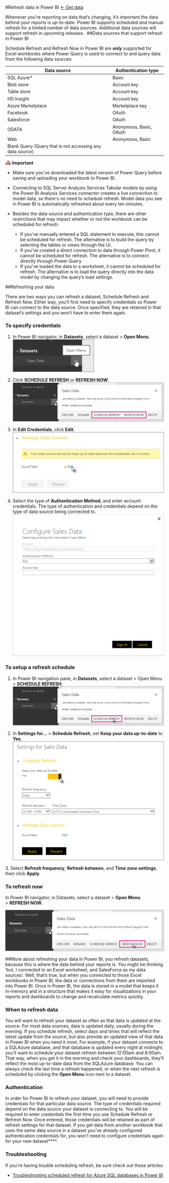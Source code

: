 <properties 
   pageTitle="Refresh data in Power BI" 
   description="Refresh data in Power BI" 
   services="powerbi" 
   documentationCenter="" 
   authors="v-anpasi" 
   manager="mblythe" 
   editor=""
   tags=""/>
 
<tags
   ms.service="powerbi"
   ms.devlang="NA"
   ms.topic="article"
   ms.tgt_pltfrm="NA"
   ms.workload="powerbi"
   ms.date="06/18/2015"
   ms.author="v-anpasi"/>

#Refresh data in Power BI
[← Get data](https://support.powerbi.com/knowledgebase/topics/63369-get-data)

Whenever you’re reporting on data that’s changing, it’s important the data behind your reports is up-to-date. Power BI supports scheduled and manual refresh for a limited number of data sources. Additional data sources will support refresh in upcoming releases.﻿
﻿
##Data sources that support refresh in Power BI

Schedule Refresh and Refresh Now in Power BI are ***only*** supported for Excel workbooks where Power Query is used to connect to and query data from the following data sources:  

|Data source|Authentication type|
|---|---|
|SQL Azure*|Basic|
|Blob store|Account key|
|Table store|Account key
|HD Insight|Account key|
|Azure Marketplace|Marketplace key|
|Facebook|OAuth|
|Salesforce|OAuth|
|ODATA|Anonymous, Basic, OAuth|
|Web|Anonymous, Basic|
|Blank Query (Query that is not accessing any data source)|

![](media/powerbi-refresh-data/important.png) **Important**

- Make sure you've downloaded the latest version of Power Query before saving and uploading your workbook to Power BI.

- Connecting to SQL Server Analysis Services Tabular models by using the Power BI Analysis Services connector creates a live connection to model data, so there's no need to schedule refresh. Model data you see in Power BI is automatically refreshed about every ten minutes.

- Besides the data source and authentication type, there are other restrictions that may impact whether or not the workbook can be scheduled for refresh:

	-   If you've manually entered a SQL statement to execute, this cannot be scheduled for refresh. The alternative is to build the query by selecting the tables or views through the UI.
	-   If you've created a direct connection to data through Power Pivot, it cannot be scheduled for refresh. The alternative is to connect directly through Power Query.
	-   If you've loaded the data to a worksheet, it cannot be scheduled for refresh. The alternative is to load the query directly into the data model by changing the query’s load settings.

##Refreshing your data

﻿There are two ways you can refresh a dataset, Schedule Refresh and Refresh Now. Either way, you’ll first need to specify credentials so Power BI can connect to the data source. Once specified, they are retained in that dataset’s settings and you won’t have to enter them again.
### To specify credentials

1. ﻿In Power BI navigator, in **Datasets**, select a dataset \> **Open Menu**.  
 ![](media/powerbi-refresh-data/RefreshData_ConfigCred_1.png)

2. ﻿Click **SCHEDULE REFRESH** or **REFRESH NOW**.  
![](media/powerbi-refresh-data/RefreshData_ConfigCred_2.png)

3. In **Edit Credentials**, click **Edit**.  
	![](media/powerbi-refresh-data/RefreshData_ConfigCred_3.png)

4. Select the type of **Authentication Method**, and enter account credentials. The type of authentication and credentials depend on the type of data source being connected to.  
![](media/powerbi-refresh-data/RefreshData_ConfigCred_4.png)

### To setup a refresh schedule


1. In Power BI navigation pane, in **Datasets**, select a dataset \> Open Menu \> **SCHEDULE REFRESH**.
![](media/powerbi-refresh-data/RefreshData_RefSched_1.png)


2. In **Settings for…** \> **Schedule Refresh**, set **Keep your data up-to-date** to **Yes**.
![](media/powerbi-refresh-data/RefreshData_RefSched_2.png)  

﻿﻿3. Select **Refresh frequency**, **Refresh between**, and **Time zone settings**, then click **Apply**.

### To refresh now

﻿In Power BI navigator, in Datasets, select a dataset \> **Open Menu** \> **REFRESH NOW**.
  
![](media/powerbi-refresh-data/RefreshData_RefNow_1.png)

##More about refreshing your data
﻿In Power BI, you refresh datasets, because this is where the data behind your reports is. You might be thinking ‘but, I connected to an Excel worksheet, and SalesForce as my data sources’. Well, that’s true, but when you connected to those Excel workbooks in Power BI, the data or connections from them are imported into Power BI. Once in Power BI, the data is stored in a model that keeps it in-memory and in a structure that makes it easy for visualizations in your reports and dashboards to change and recalculate metrics quickly.
### When to refresh data

﻿﻿You will want to refresh your dataset as often as that data is updated at the source. For most data sources, data is updated daily, usually during the evening. If you schedule refresh, select days and times that will reflect the latest update from the source, but also provide an updated view of that data in Power BI when you need it most. For example, if your dataset connects to a SQLAzure database, and that database is updated every night at midnight, you'll want to schedule your dataset refresh between 12:00am and 6:00am. That way, when you get it in the morning and check your dashboards, they’ll reflect the most up-to-date data from the SQLAzure database﻿. You can always check the last time a refresh happened, or when the next refresh is scheduled by clicking the **Open Menu** icon next to a dataset.
### Authentication

﻿﻿﻿In order for Power BI to refresh your dataset, you will need to provide credentials for that particular data source. The type of credentials required depend on the data source your dataset is connecting to. You will be required to enter credentials the first time you use Schedule Refresh or Refresh Now. Once entered, those credentials will be retained as part of refresh settings for that dataset. If you get data from another workbook that uses the same data source in a dataset you've already configured authentication credentials for, you won't need to configure credentials again for your new dataset**﻿**﻿.
### Troubleshooting

﻿If you're having trouble scheduling refresh, be sure check out these articles:

- [Troubleshooting scheduled refresh for Azure SQL databases in Power BI](https://support.powerbi.com/knowledgebase/articles/527228-troublehooting-scheduled-refresh-for-azure-sql-dat)
